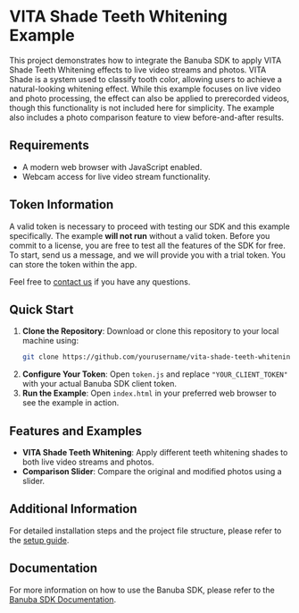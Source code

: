 # VITA Shade Teeth Whitening Example

This project demonstrates how to integrate the Banuba SDK to apply VITA Shade Teeth Whitening effects to live video streams and photos. VITA Shade is a system used to classify tooth color, allowing users to achieve a natural-looking whitening effect. While this example focuses on live video and photo processing, the effect can also be applied to prerecorded videos, though this functionality is not included here for simplicity. The example also includes a photo comparison feature to view before-and-after results.

## Requirements

- A modern web browser with JavaScript enabled.
- Webcam access for live video stream functionality.

## Token Information

A valid token is necessary to proceed with testing our SDK and this example specifically. The example **will not run** without a valid token. Before you commit to a license, you are free to test all the features of the SDK for free. To start, send us a message, and we will provide you with a trial token. You can store the token within the app.

Feel free to [contact us](https://www.banuba.com/support) if you have any questions.

## Quick Start

1. **Clone the Repository**: Download or clone this repository to your local machine using:
   ```bash
   git clone https://github.com/yourusername/vita-shade-teeth-whitening.git
   ```
2. **Configure Your Token**: Open `token.js` and replace `"YOUR_CLIENT_TOKEN"` with your actual Banuba SDK client token.
2. **Run the Example**: Open `index.html` in your preferred web browser to see the example in action.

## Features and Examples

- **VITA Shade Teeth Whitening**: Apply different teeth whitening shades to both live video streams and photos.
- **Comparison Slider**: Compare the original and modified photos using a slider.

## Additional Information

For detailed installation steps and the project file structure, please refer to the [setup guide](examples/teeth-tone/README.md).

## Documentation

For more information on how to use the Banuba SDK, please refer to the [Banuba SDK Documentation](https://docs.banuba.com/far-sdk).